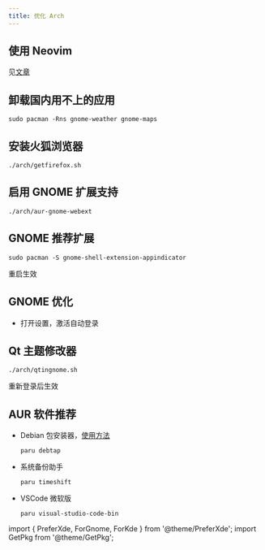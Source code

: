 ```yaml
---
title: 优化 Arch
---
```


## 使用 Neovim

见<a href="/docs/devenv/neovim" target="_blank">文章</a>

## 卸载国内用不上的应用

    sudo pacman -Rns gnome-weather gnome-maps

## 安装火狐浏览器

    ./arch/getfirefox.sh

 <PreferXde gnome kde hideSelector>
<ForGnome>

## 启用 GNOME 扩展支持

    ./arch/aur-gnome-webext

## GNOME 推荐扩展

```shell
sudo pacman -S gnome-shell-extension-appindicator
```

重启生效

## GNOME 优化

- 打开设置，激活自动登录

</ForGnome>
</PreferXde>

## Qt 主题修改器

    ./arch/qtingnome.sh

重新登录后生效

## AUR 软件推荐

- Debian 包安装器，[使用方法](https://www.jianshu.com/p/900dc8a0ecff)

      paru debtap

- 系统备份助手

      paru timeshift

- VSCode 微软版

      paru visual-studio-code-bin

import {
PreferXde,
ForGnome,
ForKde
} from '@theme/PreferXde';
import GetPkg from '@theme/GetPkg';
